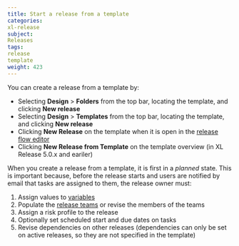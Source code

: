 ```yaml
---
title: Start a release from a template
categories:
xl-release
subject:
Releases
tags:
release
template
weight: 423
---
```


You can create a release from a template by:

* Selecting **Design** > **Folders** from the top bar, locating the template, and clicking **New release**
* Selecting **Design** > **Templates** from the top bar, locating the template, and clicking **New release**
* Clicking **New Release** on the template when it is open in the [release flow editor](/xl-release/how-to/using-the-release-flow-editor.html)
* Clicking **New Release from Template** on the template overview (in XL Release 5.0.x and eariler)

When you create a release from a template, it is first in a *planned* state. This is important because, before the release starts and users are notified by email that tasks are assigned to them, the release owner must:

1. Assign values to [variables](/xl-release/concept/variables-in-xl-release.html)
1. Populate the [release teams](/xl-release/how-to/configure-teams-for-a-release.html) or revise the members of the teams
1. Assign a risk profile to the release
1. Optionally set scheduled start and due dates on tasks
1. Revise dependencies on other releases (dependencies can only be set on active releases, so they are not specified in the template)
